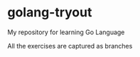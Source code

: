 # golang-tryout

My repository for learning Go Language

All the exercises are captured as branches
